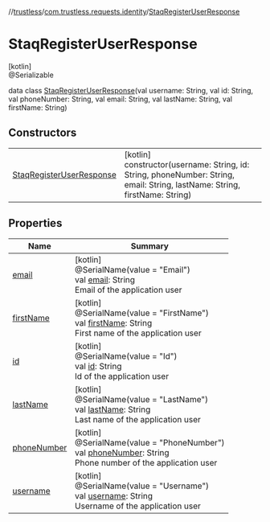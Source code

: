 //[trustless](../../../index.md)/[com.trustless.requests.identity](../index.md)/[StaqRegisterUserResponse](index.md)

# StaqRegisterUserResponse

[kotlin]\
@Serializable

data class [StaqRegisterUserResponse](index.md)(val username: String, val id: String, val phoneNumber: String, val email: String, val lastName: String, val firstName: String)

## Constructors

| | |
|---|---|
| [StaqRegisterUserResponse](-staq-register-user-response.md) | [kotlin]<br>constructor(username: String, id: String, phoneNumber: String, email: String, lastName: String, firstName: String) |

## Properties

| Name | Summary |
|---|---|
| [email](email.md) | [kotlin]<br>@SerialName(value = &quot;Email&quot;)<br>val [email](email.md): String<br>Email of the application user |
| [firstName](first-name.md) | [kotlin]<br>@SerialName(value = &quot;FirstName&quot;)<br>val [firstName](first-name.md): String<br>First name of the application user |
| [id](id.md) | [kotlin]<br>@SerialName(value = &quot;Id&quot;)<br>val [id](id.md): String<br>Id of the application user |
| [lastName](last-name.md) | [kotlin]<br>@SerialName(value = &quot;LastName&quot;)<br>val [lastName](last-name.md): String<br>Last name of the application user |
| [phoneNumber](phone-number.md) | [kotlin]<br>@SerialName(value = &quot;PhoneNumber&quot;)<br>val [phoneNumber](phone-number.md): String<br>Phone number of the application user |
| [username](username.md) | [kotlin]<br>@SerialName(value = &quot;Username&quot;)<br>val [username](username.md): String<br>Username of the application user |
